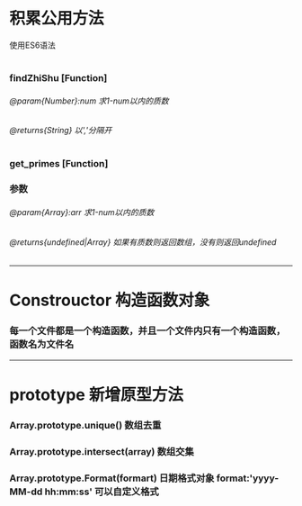 # 积累公用方法
使用ES6语法
#
### findZhiShu [Function]

###### @param{Number}:num   求1-num以内的质数

###### @returns{String}   以','分隔开

#

### get_primes [Function]

### 参数

###### @param{Array}:arr   求1-num以内的质数

###### @returns{undefined|Array} 如果有质数则返回数组，没有则返回undefined
--------------------------------------------------------------------------




# Constrouctor 构造函数对象
### 每一个文件都是一个构造函数，并且一个文件内只有一个构造函数，函数名为文件名
-----------------------------------------------------------------------------



# prototype 新增原型方法
### Array.prototype.unique() 数组去重
### Array.prototype.intersect(array) 数组交集
### Array.prototype.Format(formart) 日期格式对象 format:'yyyy-MM-dd hh:mm:ss' 可以自定义格式



